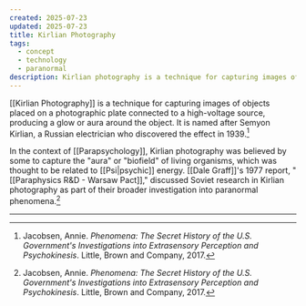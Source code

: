 ```yaml
---
created: 2025-07-23
updated: 2025-07-23
title: Kirlian Photography
tags:
  - concept
  - technology
  - paranormal
description: Kirlian photography is a technique for capturing images of objects placed on a photographic plate connected to a high-voltage source, producing a glow or aura around the object.
---
```


[[Kirlian Photography]] is a technique for capturing images of objects placed on a photographic plate connected to a high-voltage source, producing a glow or aura around the object. It is named after Semyon Kirlian, a Russian electrician who discovered the effect in 1939.[^1]

In the context of [[Parapsychology]], Kirlian photography was believed by some to capture the "aura" or "biofield" of living organisms, which was thought to be related to [[Psi|psychic]] energy. [[Dale Graff]]'s 1977 report, "[[Paraphysics R&D - Warsaw Pact]]," discussed Soviet research in Kirlian photography as part of their broader investigation into paranormal phenomena.[^1]

---

[^1]: Jacobsen, Annie. *Phenomena: The Secret History of the U.S. Government's Investigations into Extrasensory Perception and Psychokinesis*. Little, Brown and Company, 2017.
